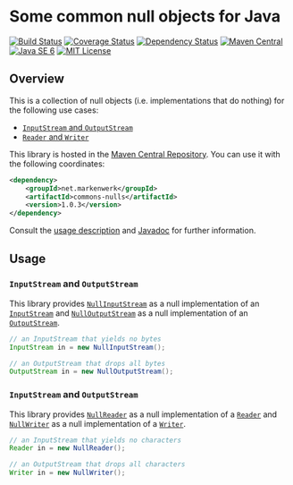 # Some common null objects for Java

[![Build Status](https://travis-ci.org/markenwerk/java-commons-nulls.svg?branch=master)](https://travis-ci.org/markenwerk/java-commons-nulls)
[![Coverage Status](https://coveralls.io/repos/markenwerk/java-commons-nulls/badge.svg?branch=master&service=github)](https://coveralls.io/github/markenwerk/java-commons-nulls?branch=master)
[![Dependency Status](https://www.versioneye.com/user/projects/573f0f80ce8d0e004130bee4/badge.svg)](https://www.versioneye.com/user/projects/573f0f80ce8d0e004130bee4)
[![Maven Central](https://maven-badges.herokuapp.com/maven-central/net.markenwerk/commons-nulls/badge.svg)](https://maven-badges.herokuapp.com/maven-central/net.markenwerk/commons-nulls)
[![Java SE 6](https://img.shields.io/badge/java-SE_6-brightgreen.svg)](http://docs.oracle.com/javase/6/docs/api/)
[![MIT License](https://img.shields.io/badge/license-MIT-brightgreen.svg)](https://github.com/markenwerk/java-commons-nulls/blob/master/LICENSE)

## Overview

This is a collection of null objects (i.e. implementations that do nothing) for the following use cases:

- [`InputStream` and `OutputStream`](#inputstream-and-outputstream)
- [`Reader` and `Writer`](#reader-and-writer)

This library is hosted in the [Maven Central Repository](https://maven-badges.herokuapp.com/maven-central/net.markenwerk/commons-nulls). You can use it with the following coordinates:

```xml
<dependency>
	<groupId>net.markenwerk</groupId>
	<artifactId>commons-nulls</artifactId>
	<version>1.0.3</version>
</dependency>
```

Consult the [usage description](#usage) and [Javadoc](https://markenwerk.github.io/java-commons-nulls/index.html) for further information.

## Usage

### `InputStream` and `OutputStream`

This library provides [`NullInputStream`][NullInputStream] as a null implementation of an [`InputStream`][InputStream] and [`NullOutputStream`][NullOutputStream] as a null implementation of an [`OutputStream`][OutputStream].

```java
// an InputStream that yields no bytes
InputStream in = new NullInputStream();

// an OutputStream that drops all bytes
OutputStream in = new NullOutputStream();
```

### `InputStream` and `OutputStream`

This library provides [`NullReader`][NullReader] as a null implementation of a [`Reader`][Reader] and [`NullWriter`][NullWriter] as a null implementation of a [`Writer`][Writer].

```java
// an InputStream that yields no characters
Reader in = new NullReader();

// an OutputStream that drops all characters
Writer in = new NullWriter();
```

[NullInputStream]: https://markenwerk.github.io/java-commons-nulls/index.html?net/markenwerk/commons/nulls/NullInputStream.html
[NullOutputStream]: https://markenwerk.github.io/java-commons-nulls/index.html?net/markenwerk/commons/nulls/NullOutputStream.html
[NullReader]: https://markenwerk.github.io/java-commons-nulls/index.html?net/markenwerk/commons/nulls/NullReader.html
[NullWriter]: https://markenwerk.github.io/java-commons-nulls/index.html?net/markenwerk/commons/nulls/NullWriter.html

[InputStream]: http://docs.oracle.com/javase/8/docs/api/index.html?java/io/InputStream.html
[OutputStream]: http://docs.oracle.com/javase/8/docs/api/index.html?java/io/OutputStream.html
[Reader]: http://docs.oracle.com/javase/8/docs/api/index.html?java/io/Reader.html
[Writer]: http://docs.oracle.com/javase/8/docs/api/index.html?java/io/Writer.html
